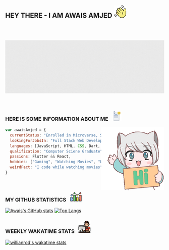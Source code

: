 ## HEY THERE - I AM AWAIS AMJED <img src="./waving-hand.png" height="40" align="justify"/>
<br><br>
<p align="center">
  <img src="404.gif"/>
</p>
<br>

### HERE IS SOME INFORMATION ABOUT ME &nbsp; <img src="./information.png" height="30" align="justify"/>

<img src="./hi.gif" width="200" align="right"/>

```js
var awaisAmjed = {
  currentStatus: "Enrolled in Microverse, Soon to be a Full-stack Web Developer",
  lookingForJobsIn: "Full Stack Web Development" || "Front-End Development with Flutter",
  languages: [JavaScript, HTML, CSS, Dart, Python, Java],
  qualification: "Computer Sciene Graduate",
  passions: Flutter && React,
  hobbies: ["Gaming", "Watching Movies", "Listening to Music"],
  weirdFact: "I code while watching movies",
}
```
<br>

### MY GITHUB STATISTICS &nbsp; <img src="./statistics.png" height="30" align="justify"/>

[![Awais's GitHub stats](https://github-readme-stats.vercel.app/api?username=awais-amjed&count_private=true&hide_title=true&show_icons=true&hide_border=true&theme=nightowl&bg_color=161B22)](https://github.com/anuraghazra/github-readme-stats)
[![Top Langs](https://github-readme-stats.vercel.app/api/top-langs/?username=awais-amjed&card_width=250&langs_count=6&hide_border=true&layout=compact&theme=nightowl&bg_color=161B22)](https://github.com/anuraghazra/github-readme-stats)

### WEEKLY WAKATIME STATS &nbsp; <img src="./computer.png" height="40" align="justify"/>

[![willianrod's wakatime stats](https://github-readme-stats.vercel.app/api/wakatime?username=awais_amjed&hide_border=true&hide_border=true&theme=nightowl&bg_color=161B22)](https://github.com/anuraghazra/github-readme-stats)




